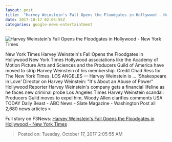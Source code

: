 ```yaml
---
layout: post
title:  "Harvey Weinstein's Fall Opens the Floodgates in Hollywood - New York Times"
date: 2017-10-17 02:05:55Z
categories: google-news-entertaintment
---
```


![Harvey Weinstein's Fall Opens the Floodgates in Hollywood - New York Times](https://static01.nyt.com/images/2017/10/17/business/17WEINSTEIN-1/17WEINSTEIN-1-facebookJumbo.jpg)

New York Times Harvey Weinstein's Fall Opens the Floodgates in Hollywood New York Times Hollywood associations like the Academy of Motion Picture Arts and Sciences and the Producers Guild of America have moved to strip Harvey Weinstein of his membership. Credit Chad Ress for The New York Times. LOS ANGELES — Harvey Weinstein is ... 'Shakespeare in Love' Director on Harvey Weinstein: "It's About an Abuse of Power" Hollywood Reporter Harvey Weinstein's company gets a financial lifeline as he faces new criminal probe Los Angeles Times Harvey Weinstein scandal: Producers Guild moves to expel him, Woody Allen clarifies comments USA TODAY Daily Beast - ABC News - Slate Magazine - Washington Post all 2,680 news articles »


Full story on F3News: [Harvey Weinstein's Fall Opens the Floodgates in Hollywood - New York Times](http://www.f3nws.com/n/M3jugF)

> Posted on: Tuesday, October 17, 2017 2:05:55 AM
